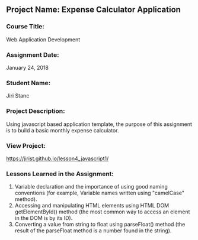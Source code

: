 ## Project Name:  Expense Calculator Application

### Course Title:
Web Application Development

### Assignment Date:  
January 24, 2018

### Student Name:  
Jiri Stanc

### Project Description:
Using javascript based application template, the purpose of this assignment is to build a basic monthly expense calculator.

### View Project:
https://jirist.github.io/lesson4_javascript1/

### Lessons Learned in the Assignment:
1. Variable declaration and the importance of using good naming conventions (for example, Variable names written using "camelCase" method).
2. Accessing and manipulating HTML elements using HTML DOM getElementById() method (the most common way to access an element in the DOM is by its ID).
3. Converting a value from string to float using parseFloat() method (the result of the parseFloat method is a number found in the string).



